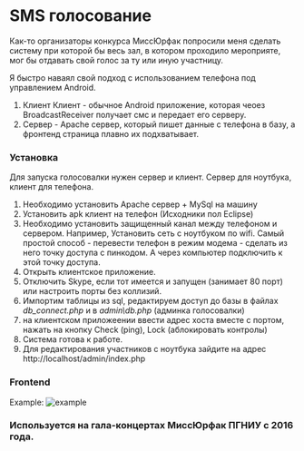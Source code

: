 # SMS голосование

Как-то организаторы конкурса МиссЮрфак попросили меня сделать систему при которой бы весь зал, в котором проходило мероприяте, мог бы отдавать свой голос за ту или иную участницу.

Я быстро наваял свой подход с использованием телефона под управлением Android.

1) Клиент
Клиент - обычное Android приложение, которая чеоез BroadcastReceiver получает смс и передает его серверу.
3) Сервер - Apache сервер, который пишет данные с телефона в базу, а фронтенд страница плавно их подхватывает.

### Установка
Для запуска голосовалки нужен сервер и клиент. Сервер для ноутбука, клиент для телефона. 
1) Необходимо установить Apache сервер + MySql на машину
2) Установить apk клиент на телефон (Исходники пол Eclipse)
3) Необходимо установить защищенный канал между телефоном и сервером. Например, Установить сеть с ноутбуком по wifi. Самый простой способ  - перевести телефон в режим модема - сделать из него точку доступа с пинкодом. А через компьютер подключить к этой точку доступа.
4) Открыть клиентское приложение.
5) Отключить Skype, если тот имеется и запущен (занимает 80 порт) или настроить порты без коллизий.
6) Импортим таблицы из sql, редактируем доступ до базы в файлах *db_connect.php* и в *admin\db.php* (админка голосовалки)
7) на клиентском приложеении ввести адрес хоста вместе с портом, нажать на кнопку Check (ping), Lock (аблокировать контролы)
8) Система готова к работе.
9) Для редактирования участников с ноутбука зайдите на адрес http://localhost/admin/index.php

### Frontend

Example:
![example](https://pp.userapi.com/c626625/v626625684/27ff/KvC2aAhZXHo.jpg)

### Используется на гала-концертах МиссЮрфак ПГНИУ с 2016 года.



